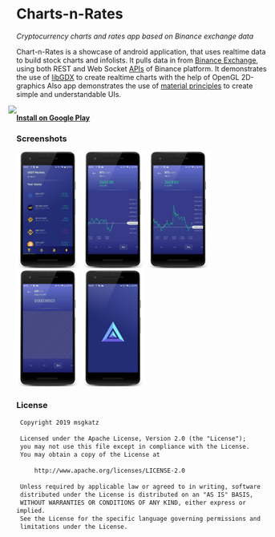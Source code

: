 
# Charts-n-Rates 

*Cryptocurrency charts and rates app based on Binance exchange data*

Chart-n-Rates is a showcase of android application, that uses realtime data to build stock charts and infolists. 
It pulls data in from [Binance Exchange](https://www.binance.com/en), using both REST and Web Socket [APIs](https://github.com/binance-exchange/binance-official-api-docs) of Binance platform.
It demonstrates the use of [libGDX](https://github.com/libgdx/libgdx) to create realtime charts with the help of OpenGL 2D-graphics
Also app demonstrates the use of [material principles](https://www.google.com/design/spec/material-design/introduction.html#introduction-principles) to create simple and understandable UIs.

<img src="screenshots/cnr_demo.gif" width="500" align="right" hspace="20">

**[Install on Google Play](https://play.google.com/store/apps/details?id=com.msgkatz.ratesapp)**


### Screenshots

<img src="screenshots/screenshot_01_framed.png" width="25%" />
<img src="screenshots/screenshot_02_framed.png" width="25%" />
<img src="screenshots/screenshot_03_framed.png" width="25%" />
<img src="screenshots/screenshot_04_framed.png" width="25%" />
<img src="screenshots/screenshot_05_framed.png" width="25%" />


### License

```
 Copyright 2019 msgkatz

 Licensed under the Apache License, Version 2.0 (the "License");
 you may not use this file except in compliance with the License.
 You may obtain a copy of the License at

     http://www.apache.org/licenses/LICENSE-2.0

 Unless required by applicable law or agreed to in writing, software
 distributed under the License is distributed on an "AS IS" BASIS,
 WITHOUT WARRANTIES OR CONDITIONS OF ANY KIND, either express or implied.
 See the License for the specific language governing permissions and
 limitations under the License.
```
